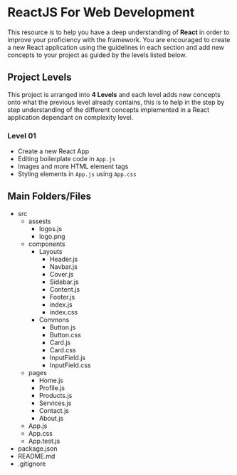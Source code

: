# ReactJS For Web Development
This resource is to help you have a deep understanding of **React** in order to improve your proficiency with the framework. You are encouraged to create a new React application using the guidelines in each section and add new concepts to your project as guided by the levels listed below.

## Project Levels
This project is arranged into  **4 Levels** and each level adds new concepts onto what the previous level already contains, this is to help in the step by step understanding of the different concepts implemented in a React application dependant on complexity level.

### Level 01
- Create a new React App
- Editing boilerplate code in `App.js`
- Images and more HTML element tags
- Styling elements in `App.js` using `App.css`

## Main Folders/Files
- src
    - assests
        - logos.js
        - logo.png
    - components
        - Layouts
            - Header.js
            - Navbar.js
            - Cover.js
            - Sidebar.js
            - Content.js
            - Footer.js
            - index.js
            - index.css
        - Commons
            - Button.js
            - Button.css
            - Card.js
            - Card.css
            - InputField.js
            - InputField.css
    - pages
        - Home.js
        - Profile.js
        - Products.js
        - Services.js
        - Contact.js
        - About.js
    - App.js
    - App.css
    - App.test.js
- package.json
- README.md
- .gitignore

